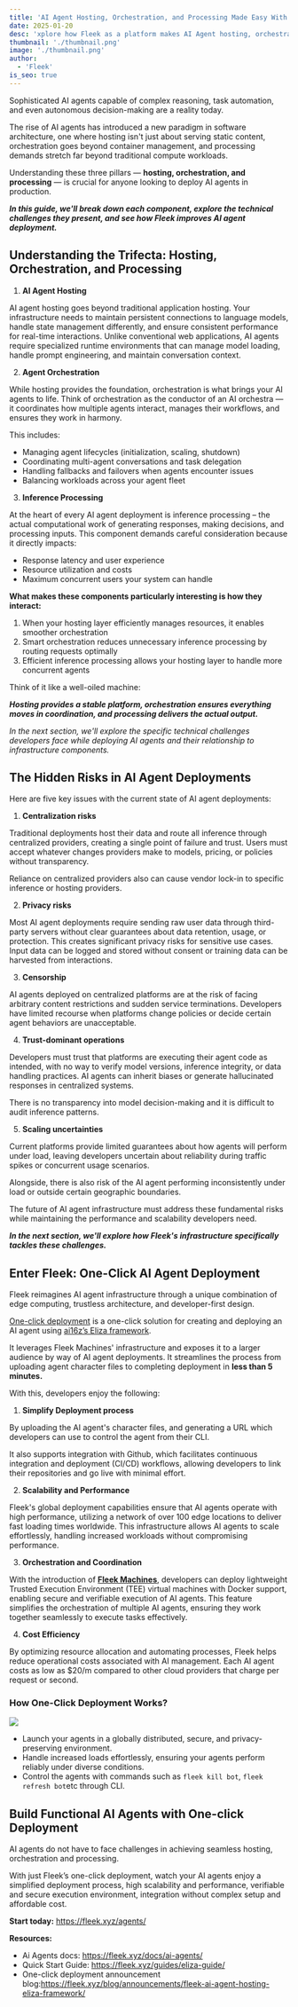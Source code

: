 ```yaml
---
title: 'AI Agent Hosting, Orchestration, and Processing Made Easy With Fleek'
date: 2025-01-20
desc: 'xplore how Fleek as a platform makes AI Agent hosting, orchestration, and processing easy.'
thumbnail: './thumbnail.png'
image: './thumbnail.png'
author:
  - 'Fleek'
is_seo: true
---
```


Sophisticated AI agents capable of complex reasoning, task automation, and even autonomous decision-making are a reality today.

The rise of AI agents has introduced a new paradigm in software architecture, one where hosting isn't just about serving static content, orchestration goes beyond container management, and processing demands stretch far beyond traditional compute workloads.

Understanding these three pillars — **hosting, orchestration, and processing** — is crucial for anyone looking to deploy AI agents in production.

**_In this guide, we'll break down each component, explore the technical challenges they present, and see how Fleek improves AI agent deployment._**

## **Understanding the Trifecta: Hosting, Orchestration, and Processing**

1. **AI Agent Hosting**

AI agent hosting goes beyond traditional application hosting. Your infrastructure needs to maintain persistent connections to language models, handle state management differently, and ensure consistent performance for real-time interactions. Unlike conventional web applications, AI agents require specialized runtime environments that can manage model loading, handle prompt engineering, and maintain conversation context.

2. **Agent Orchestration**

While hosting provides the foundation, orchestration is what brings your AI agents to life. Think of orchestration as the conductor of an AI orchestra — it coordinates how multiple agents interact, manages their workflows, and ensures they work in harmony.

This includes:

- Managing agent lifecycles (initialization, scaling, shutdown)
- Coordinating multi-agent conversations and task delegation
- Handling fallbacks and failovers when agents encounter issues
- Balancing workloads across your agent fleet

3. **Inference Processing**

At the heart of every AI agent deployment is inference processing – the actual computational work of generating responses, making decisions, and processing inputs. This component demands careful consideration because it directly impacts:

- Response latency and user experience
- Resource utilization and costs
- Maximum concurrent users your system can handle

**What makes these components particularly interesting is how they interact:**

1. When your hosting layer efficiently manages resources, it enables smoother orchestration
2. Smart orchestration reduces unnecessary inference processing by routing requests optimally
3. Efficient inference processing allows your hosting layer to handle more concurrent agents

Think of it like a well-oiled machine:

**_Hosting provides a stable platform, orchestration ensures everything moves in coordination, and processing delivers the actual output._**

_In the next section, we'll explore the specific technical challenges developers face while deploying AI agents and their relationship to infrastructure components._

## **The Hidden Risks in AI Agent Deployments**

Here are five key issues with the current state of AI agent deployments:

1. **Centralization risks**

Traditional deployments host their data and route all inference through centralized providers, creating a single point of failure and trust. Users must accept whatever changes providers make to models, pricing, or policies without transparency.

Reliance on centralized providers also can cause vendor lock-in to specific inference or hosting providers.

2. **Privacy risks**

Most AI agent deployments require sending raw user data through third-party servers without clear guarantees about data retention, usage, or protection. This creates significant privacy risks for sensitive use cases. Input data can be logged and stored without consent or training data can be harvested from interactions.

3. **Censorship**

AI agents deployed on centralized platforms are at the risk of facing arbitrary content restrictions and sudden service terminations. Developers have limited recourse when platforms change policies or decide certain agent behaviors are unacceptable.

4. **Trust-dominant operations**

Developers must trust that platforms are executing their agent code as intended, with no way to verify model versions, inference integrity, or data handling practices. AI agents can inherit biases or generate hallucinated responses in centralized systems.

There is no transparency into model decision-making and it is difficult to audit inference patterns.

5. **Scaling uncertainties**

Current platforms provide limited guarantees about how agents will perform under load, leaving developers uncertain about reliability during traffic spikes or concurrent usage scenarios.

Alongside, there is also risk of the AI agent performing inconsistently under load or outside certain geographic boundaries.

The future of AI agent infrastructure must address these fundamental risks while maintaining the performance and scalability developers need.

**_In the next section, we'll explore how Fleek's infrastructure specifically tackles these challenges._**

## **Enter Fleek: One-Click AI Agent Deployment**

Fleek reimagines AI agent infrastructure through a unique combination of edge computing, trustless architecture, and developer-first design.

[One-click deployment](https://fleek.xyz/docs/deploy_ai_agents/) is a one-click solution for creating and deploying an AI agent using [ai16z’s Eliza framework](https://github.com/elizaOS/eliza).

It leverages Fleek Machines' infrastructure and exposes it to a larger audience by way of AI agent deployments. It streamlines the process from uploading agent character files to completing deployment in **less than 5 minutes.**

With this, developers enjoy the following:

1. **Simplify Deployment process**

By uploading the AI agent's character files, and generating a URL which developers can use to control the agent from their CLI.

It also supports integration with Github, which facilitates continuous integration and deployment (CI/CD) workflows, allowing developers to link their repositories and go live with minimal effort.

2. **Scalability and Performance**

Fleek's global deployment capabilities ensure that AI agents operate with high performance, utilizing a network of over 100 edge locations to deliver fast loading times worldwide. This infrastructure allows AI agents to scale effortlessly, handling increased workloads without compromising performance.

3. **Orchestration and Coordination**

With the introduction of [**Fleek Machines**](https://fleek.xyz/docs/platform/fleek-machines/), developers can deploy lightweight Trusted Execution Environment (TEE) virtual machines with Docker support, enabling secure and verifiable execution of AI agents. This feature simplifies the orchestration of multiple AI agents, ensuring they work together seamlessly to execute tasks effectively.

4. **Cost Efficiency**

By optimizing resource allocation and automating processes, Fleek helps reduce operational costs associated with AI management. Each AI agent costs as low as $20/m compared to other cloud providers that charge per request or second.

### **How One-Click Deployment Works?**

![](./image.png)

- Launch your agents in a globally distributed, secure, and privacy-preserving environment.
- Handle increased loads effortlessly, ensuring your agents perform reliably under diverse conditions.
- Control the agents with commands such as `fleek kill bot`, `fleek refresh bot`etc through CLI.

## **Build Functional AI Agents with One-click Deployment**

AI agents do not have to face challenges in achieving seamless hosting, orchestration and processing.

With just Fleek’s one-click deployment, watch your AI agents enjoy a simplified deployment process, high scalability and performance, verifiable and secure execution environment, integration without complex setup and affordable cost.

**Start today:** https://fleek.xyz/agents/

**Resources:**

- Ai Agents docs: https://fleek.xyz/docs/ai-agents/
- Quick Start Guide: https://fleek.xyz/guides/eliza-guide/
- One-click deployment announcement blog:https://fleek.xyz/blog/announcements/fleek-ai-agent-hosting-eliza-framework/
